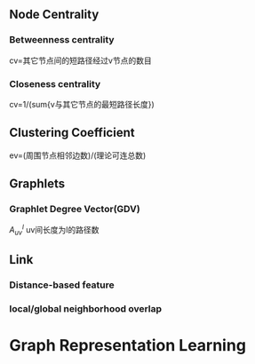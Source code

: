 ## Node Centrality
### Betweenness centrality
cv=其它节点间的短路径经过v节点的数目

### Closeness centrality
cv=1/(sum{v与其它节点的最短路径长度})

## Clustering Coefficient
ev=(周围节点相邻边数)/(理论可连总数)

## Graphlets
### Graphlet Degree Vector(GDV)

$A_{uv}^l$ uv间长度为l的路径数

## Link
### Distance-based feature
### local/global neighborhood overlap

# Graph Representation Learning
## 
